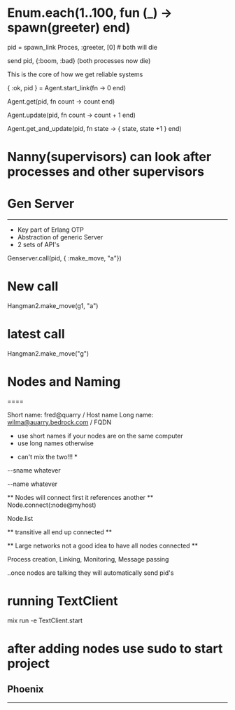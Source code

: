 # Enum.each(1..100, fun (_) -> spawn(greeter) end)

pid = spawn_link Proces, :greeter, [0] # both will die

 send pid, {:boom, :bad} (both processes now die)

 This is the core of how we get reliable systems

 { :ok, pid } = Agent.start_link(fn -> 0 end)

 Agent.get(pid, fn count -> count end)

 Agent.update(pid, fn count -> count + 1 end)

 Agent.get_and_update(pid, fn state -> { state, state +1 } end)

 # Nanny(supervisors) can look after processes and other supervisors

# Gen Server
---

- Key part of Erlang OTP
- Abstraction of generic Server
- 2 sets of API's

Genserver.call(pid, { :make_move, "a"})

# New call
Hangman2.make_move(g1, "a")

# latest call
Hangman2.make_move("g")

# Nodes and Naming
====

Short name: fred@quarry / Host name
Long name: wilma@auarry.bedrock.com / FQDN

- use short names if your nodes are on the same computer
- use long names otherwise

* can't mix the two!!! *

--sname whatever

--name whatever

** Nodes will connect first it references another **
Node.connect(:node@myhost)

Node.list

** transitive all end up connected **

** Large networks not a good idea to have all nodes connected **

Process creation, Linking, Monitoring, Message passing

..once nodes are talking they will automatically send pid's

# running TextClient
mix run -e TextClient.start

# after adding nodes use sudo to start project


## Phoenix
---
